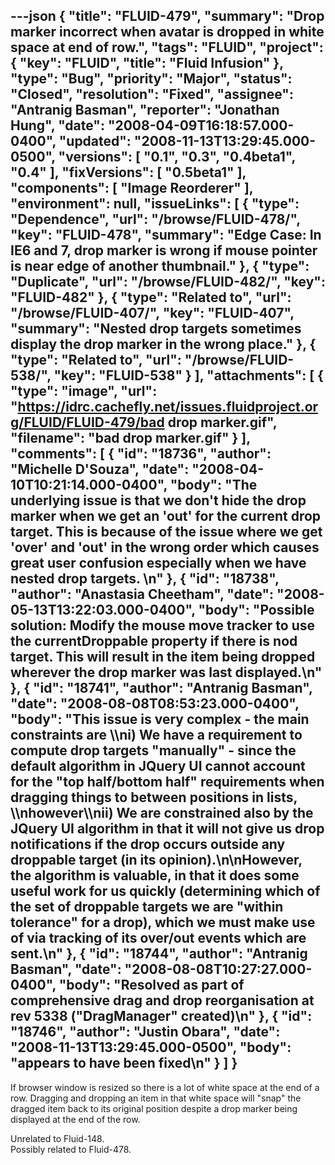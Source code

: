 ---json
{
  "title": "FLUID-479",
  "summary": "Drop marker incorrect when avatar is dropped in white space at end of row.",
  "tags": "FLUID",
  "project": {
    "key": "FLUID",
    "title": "Fluid Infusion"
  },
  "type": "Bug",
  "priority": "Major",
  "status": "Closed",
  "resolution": "Fixed",
  "assignee": "Antranig Basman",
  "reporter": "Jonathan Hung",
  "date": "2008-04-09T16:18:57.000-0400",
  "updated": "2008-11-13T13:29:45.000-0500",
  "versions": [
    "0.1",
    "0.3",
    "0.4beta1",
    "0.4"
  ],
  "fixVersions": [
    "0.5beta1"
  ],
  "components": [
    "Image Reorderer"
  ],
  "environment": null,
  "issueLinks": [
    {
      "type": "Dependence",
      "url": "/browse/FLUID-478/",
      "key": "FLUID-478",
      "summary": "Edge Case: In IE6 and 7, drop marker is wrong if mouse pointer is near edge of another thumbnail."
    },
    {
      "type": "Duplicate",
      "url": "/browse/FLUID-482/",
      "key": "FLUID-482"
    },
    {
      "type": "Related to",
      "url": "/browse/FLUID-407/",
      "key": "FLUID-407",
      "summary": "Nested drop targets sometimes display the drop marker in the wrong place."
    },
    {
      "type": "Related to",
      "url": "/browse/FLUID-538/",
      "key": "FLUID-538"
    }
  ],
  "attachments": [
    {
      "type": "image",
      "url": "https://idrc.cachefly.net/issues.fluidproject.org/FLUID/FLUID-479/bad drop marker.gif",
      "filename": "bad drop marker.gif"
    }
  ],
  "comments": [
    {
      "id": "18736",
      "author": "Michelle D'Souza",
      "date": "2008-04-10T10:21:14.000-0400",
      "body": "The underlying issue is that we don't hide the drop marker when we get an 'out' for the current drop target. This is because of the issue where we get 'over' and 'out' in the wrong order which causes great user confusion especially when we have nested drop targets. &#x20;\n"
    },
    {
      "id": "18738",
      "author": "Anastasia Cheetham",
      "date": "2008-05-13T13:22:03.000-0400",
      "body": "Possible solution: Modify the mouse move tracker to use the currentDroppable property if there is nod target. This will result in the item being dropped wherever the drop marker was last displayed.\n"
    },
    {
      "id": "18741",
      "author": "Antranig Basman",
      "date": "2008-08-08T08:53:23.000-0400",
      "body": "This issue is very complex - the main constraints are \\\ni) We have a requirement to compute drop targets \"manually\" - since the default algorithm in JQuery UI cannot account for the \"top half/bottom half\" requirements when dragging things to between positions in lists, \\\nhowever\\\nii) We are constrained also by the JQuery UI algorithm in that it will **not** give us drop notifications if the drop occurs outside any droppable target (in its opinion).\n\nHowever, the algorithm is valuable, in that it does some useful work for us quickly (determining which of the set of droppable targets we are \"within tolerance\" for a drop), which we must make use of via tracking of its over/out events which are sent.\n"
    },
    {
      "id": "18744",
      "author": "Antranig Basman",
      "date": "2008-08-08T10:27:27.000-0400",
      "body": "Resolved as part of comprehensive drag and drop reorganisation at rev 5338 (\"DragManager\" created)\n"
    },
    {
      "id": "18746",
      "author": "Justin Obara",
      "date": "2008-11-13T13:29:45.000-0500",
      "body": "appears to have been  fixed\n"
    }
  ]
}
---
If browser window is resized so there is a lot of white space at the end of a row. Dragging and dropping an item in that white space will "snap" the dragged item back to its original position despite a drop marker being displayed at the end of the row.

Unrelated to Fluid-148.\
Possibly related to Fluid-478.

        